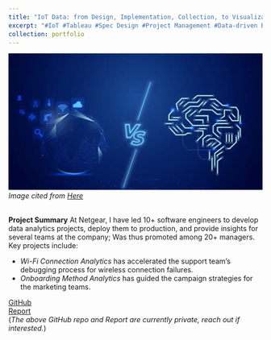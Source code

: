 ```yaml
---
title: "IoT Data: from Design, Implementation, Collection, to Visualization for Decision-making"
excerpt: "#IoT #Tableau #Spec Design #Project Management #Data-driven Busines Decision-making #Engineering #Marketing"
collection: portfolio
---
```


![Product Idea](/images/NTGR_iot_ai.png)
*Image cited from [Here](https://medium.com/mqos-technologies/iot-vs-ai-whats-the-difference-between-internet-of-things-and-artificial-intelligence-9a898dd8c7c1)*<br/><br/>

**Project Summary**
At Netgear, I have led 10+ software engineers to develop data analytics projects, deploy them to production, and provide insights for several teams at the company; Was thus promoted among 20+ managers. Key projects include:
* *Wi-Fi Connection Analytics* has accelerated the support team’s debugging process for wireless connection failures.
* *Onboarding Method Analytics* has guided the campaign strategies for the marketing teams.

[GitHub](https://github.com/Tego-Chang/IoT-data---spec-design-implementation-collection-visualization) <br/>
[Report](https://github.com/Tego-Chang/IoT-data---spec-design-implementation-collection-visualization/blob/main/Wi-Fi_router_analytics_Tableau_visualization/Wi-Fi%20RA%20in%20R7000%20beta%20test%20report_v6.pdf)<br/>
(*The above GitHub repo and Report are currently private, reach out if interested.*)